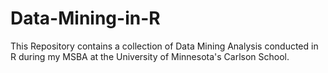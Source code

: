 # Data-Mining-in-R
This Repository contains a collection of Data Mining Analysis conducted in R during my MSBA at the University of Minnesota's Carlson School.
